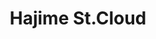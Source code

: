 ---
layout: place
title: Hajime St.Cloud
permalink: /minnesota/st-cloud/hajime-st-cloud.html
stateAbbr: MN
stateName: Minnesota
cityName: St Cloud
seo:
  type: restaurant
  links: http://hajimestc.com/
place_id: ChIJAQCExxpftFIRl-ph5BXrefY
photos:
  - name: >-
      places/ChIJAQCExxpftFIRl-ph5BXrefY/photos/AeeoHcJRpeceg8aOp3gqq3ECB2PoKTWylU0G_wZbNc8pEA5Aj-NgE7kxGRyaYEitJaauxKq-c1UwugYmQDhhaY2wyNSbs2QsY3rGxGPivvmoQw489M0bYw6gzOBUALaIGXSixIoVhpbv9qae9drDXeV6u-df_gC9XYVzECwRshhHhMes-AatLH9yYrl3LiZwMHyfZteEhGZx53RFIj0BAHzQycTAQRHFbSoWmmQy-m8mMCa3YfAf7QxzThw4hm7BppCqGJTFLAtRsqdw4sE3q0JzLbWq__IgsO39O2zBELHg7Togn4DXSNM_lI-8L5fuDpVCEtivDYYe3hk7aPFI55zrDyUd4tQBkw9kA1u8Xy1u95ey7Pp9ZEf6udIMkQn0P3YsSt2wXo5q2zFbjn9R_xR5pHK3-B5ZeX1rrvYg8Rii73N9g88p
    widthPx: 4000
    heightPx: 3000
    authorAttributions:
      - displayName: Mike Hilden
        uri: https://maps.google.com/maps/contrib/116417807821276364193
        photoUri: >-
          https://lh3.googleusercontent.com/a-/ALV-UjU4d2q1WicP5Ydqwmcf9VYKUq0lrnepe4L0s7kTb0QNhpQHDoQWIg=s100-p-k-no-mo
    flagContentUri: >-
      https://www.google.com/local/imagery/report/?cb_client=maps_api_places.places_api&image_key=!1e10!2sCIHM0ogKEICAgIDqzOnu6gE&hl=en-US
    googleMapsUri: >-
      https://www.google.com/maps/place//data=!3m4!1e2!3m2!1sCIHM0ogKEICAgIDqzOnu6gE!2e10!4m2!3m1!1s0x52b45f1ac7840001:0xf679eb15e461ea97
  - name: >-
      places/ChIJAQCExxpftFIRl-ph5BXrefY/photos/AeeoHcIwlJBl45pBL3UHeFjdhvwr0tyg427GHlOItn4o6a6lSrRePaCKAqx59PVF-MSrSMTSvmRUO9qade5KvHXn9PXua_vgO4QqW4lM6n9HrP9m82JH2Y3omc7OkIrq8B7xjRy09fm1v459dST3FDQ9rpcz9o82zv7ewMMskJYxWevlYxHSWO4hHdkxl09VUk_MQMh32k2g0g905n92z751zmNFGKv1PkVX00FIopbQR4L3FKptpd1nnwVcUyyHKR6obCMu-UtjX5gpUZFL2YTR6UfJSMR81vLHDl3wkjn_P2oFwA
    widthPx: 1280
    heightPx: 720
    authorAttributions:
      - displayName: Hajime St.Cloud
        uri: https://maps.google.com/maps/contrib/111346685378197844029
        photoUri: >-
          https://lh3.googleusercontent.com/a-/ALV-UjUYms5aFNpT7RvCl_DYsaZnZi2qngT4Ww0RB6dYK0-TIzESIqg=s100-p-k-no-mo
    flagContentUri: >-
      https://www.google.com/local/imagery/report/?cb_client=maps_api_places.places_api&image_key=!1e10!2sAF1QipOGS7FU4gf91acP2ue_93IjVyP-ap_jyoNzY_tJ&hl=en-US
    googleMapsUri: >-
      https://www.google.com/maps/place//data=!3m4!1e2!3m2!1sAF1QipOGS7FU4gf91acP2ue_93IjVyP-ap_jyoNzY_tJ!2e10!4m2!3m1!1s0x52b45f1ac7840001:0xf679eb15e461ea97
  - name: >-
      places/ChIJAQCExxpftFIRl-ph5BXrefY/photos/AeeoHcJ29cKAmfGLpHmEjYTVnnEQA2UxiFZpMZZ4gyqEYqgrmEf-8Qe3rnGuxJ_7xA1PVFBq3ypi1cWAzyvhDs-Mw-p4tErz9AHOCK2nAkFgEeQZFGWzztSqNfODEtuZ-zUZ283eCqb3pMuHkGYOLECFPHOX-SppbOO2MXFF5EQhC9kAvaRQWoJMFBqAnxt8dHOlbuLvyIPYJSis7sUX_UuTLtxqv6M4Hnaa7C4dr_hTxLMLe-V1xvA7WhMjd2pF0kfn6uiVMD98O7OQmIU0mnv6GP_ZjLaeGWeezwifybHKdv7Q15W3QI8ChVN8lqpGpA_oMpUXT2c81D6xfePu-5h_s6J9BqRdUHES7EYUT7yAHO9p78aiPYgMdYKR_cgJakcRi7okz-jKBn_GGetUndJ7X1wWNLz0hBj9-y1ENRPhnO1CGg
    widthPx: 2323
    heightPx: 1756
    authorAttributions:
      - displayName: Rachel Schuneman
        uri: https://maps.google.com/maps/contrib/115019563633410249839
        photoUri: >-
          https://lh3.googleusercontent.com/a-/ALV-UjXJBrd500RRu-xtefPKMUWQdcLSGnPeZA02tUgbeJAfaZRVGDY=s100-p-k-no-mo
    flagContentUri: >-
      https://www.google.com/local/imagery/report/?cb_client=maps_api_places.places_api&image_key=!1e10!2sCIHM0ogKEICAgICP8oHSVw&hl=en-US
    googleMapsUri: >-
      https://www.google.com/maps/place//data=!3m4!1e2!3m2!1sCIHM0ogKEICAgICP8oHSVw!2e10!4m2!3m1!1s0x52b45f1ac7840001:0xf679eb15e461ea97
  - name: >-
      places/ChIJAQCExxpftFIRl-ph5BXrefY/photos/AeeoHcKXnWWMdCfLeKakKlDBSYveplcxe2_Uc7VaMux4tV6tMOURIYQMPQiHGj6YXGSFCrQ6UGptjZaMzs3BzeiDmwA06WQwYY2vFqiQ19R6_Yyup7PJLHSS_NWWFGYgZQA2GpXcDS6HVfu39DztaZ3SI25OyAy4Y1FB0M_b7qMfFDxx-vClpA1bDnOlDqRgr1tdeBnYLGh4kYDcIdgsO9KCukNHGC-zyOyhNboe8Uxon8p8WkeIDBQL1p76RZ9992XLfjDFjdxe08fvhZfWdU0dlS_0mOo4EqeucAXXlN6_SHUKjyewxscxTcEqYbjRzltgqNfEjxYgRAtPBC9hWwksz9rF-PiMEAoJYLWSfkGchD40cdf5HtvjburPkfPqCPd82KwjVtttHeeAAG6-0eI7Z57ADuloaxmdOmqCoyq44Kfeh9YZ
    widthPx: 3000
    heightPx: 4000
    authorAttributions:
      - displayName: Jeremy Hilden
        uri: https://maps.google.com/maps/contrib/107822264056133642731
        photoUri: >-
          https://lh3.googleusercontent.com/a-/ALV-UjVX6IcKGshrJRDM4PMWuq8ufiRQYpzsRNiFR4HuulMaCqWOESBbpQ=s100-p-k-no-mo
    flagContentUri: >-
      https://www.google.com/local/imagery/report/?cb_client=maps_api_places.places_api&image_key=!1e10!2sCIHM0ogKEICAgICr0qS2wQE&hl=en-US
    googleMapsUri: >-
      https://www.google.com/maps/place//data=!3m4!1e2!3m2!1sCIHM0ogKEICAgICr0qS2wQE!2e10!4m2!3m1!1s0x52b45f1ac7840001:0xf679eb15e461ea97
  - name: >-
      places/ChIJAQCExxpftFIRl-ph5BXrefY/photos/AeeoHcJswB2M1WG6bGLJW15Zpqj_DoGHn6hGwIUFCRI-31BDpZG3e6xzU4NUhFxzu1DWXfNisBa0JkO408HwmS_gcIGOdF5iieF4JGES-2rmgqRxae5pzBKZboJKDKu0gp7VxYuyy3BJYQroyHR-r5geCtJxeLRI-P1WVG048nZ95ioWCyvS76JDpl8IRQ5ZSn_IEz5_ExhUeWsQ307YG12SzmAF9YJda_aHxs3OfZakyFyLlz_JUDMnks_Scrt7goQDnRS_8f0OXU61-O3jTKkj7K7vTNCtiiDYj4Jjzzs9c1FDlBrJuENStDG87YTnqzwflWM8tISrSCxEJHZxSdM4kg21DjhBj20T3AvoelH_9ON6scqlK-QsJg0V39S3PeWrhI6WJ5Xju5fYlxVSV13SeSHAz-nR2HzF5NIL-0hxTMkSawOW
    widthPx: 3800
    heightPx: 2020
    authorAttributions:
      - displayName: Jeremy Hilden
        uri: https://maps.google.com/maps/contrib/107822264056133642731
        photoUri: >-
          https://lh3.googleusercontent.com/a-/ALV-UjVX6IcKGshrJRDM4PMWuq8ufiRQYpzsRNiFR4HuulMaCqWOESBbpQ=s100-p-k-no-mo
    flagContentUri: >-
      https://www.google.com/local/imagery/report/?cb_client=maps_api_places.places_api&image_key=!1e10!2sCIHM0ogKEICAgICbjO602QE&hl=en-US
    googleMapsUri: >-
      https://www.google.com/maps/place//data=!3m4!1e2!3m2!1sCIHM0ogKEICAgICbjO602QE!2e10!4m2!3m1!1s0x52b45f1ac7840001:0xf679eb15e461ea97
  - name: >-
      places/ChIJAQCExxpftFIRl-ph5BXrefY/photos/AeeoHcIpcDSVtPcz5X4G52i1sGxNRop9fDE-HepuVniXE3dgfoNsk_NPZQITU_MEguB1Npypvx6n8dknOWN7-1TPHolP2RX137GUbig3tjpzqtTYju0m4lKkCUrv3ekhrVQy203g2wTnVJoQiWhRUsll8JhUtBh6LBrFHrOVP0_vwc8Bf3HC8D5zF_7Qst_J1qAl1KFemLmSTzf0MOZW6V6Zz5kuDaU7OfRoBAJIZ8gN9cLAhAyGiavDvreq1USceSBmon-zcaMnkWcpJBCc4xM19vyjqzlO2vcIASOfauFWQlbhGGIaZed-wMFvWbm2oKm1jy4EH7ZpNLFhOxmzqmbmxoSCzvTF0Y9TiwIoDb2oazRVstbDi60UB0AQ9du27gxm_eJScyNMkDdaFez_Et2tCBbAH1SWkn81O_-WjGzcH2RyqGP7
    widthPx: 3024
    heightPx: 4032
    authorAttributions:
      - displayName: Chloe L
        uri: https://maps.google.com/maps/contrib/114344608866448010430
        photoUri: >-
          https://lh3.googleusercontent.com/a/ACg8ocKprH1pNbGpy6c78HRiBe73AD-T36X9QPcI4_vqFC6MesR5Ofk=s100-p-k-no-mo
    flagContentUri: >-
      https://www.google.com/local/imagery/report/?cb_client=maps_api_places.places_api&image_key=!1e10!2sCIHM0ogKEICAgID5-q-vzgE&hl=en-US
    googleMapsUri: >-
      https://www.google.com/maps/place//data=!3m4!1e2!3m2!1sCIHM0ogKEICAgID5-q-vzgE!2e10!4m2!3m1!1s0x52b45f1ac7840001:0xf679eb15e461ea97
  - name: >-
      places/ChIJAQCExxpftFIRl-ph5BXrefY/photos/AeeoHcKJt0xqGBssDEKiYSkB1Hzc8vSzmCFOaSORjqHV0Qwl9tsKeqPrdQVB74V4l_HYyJKFg9K3-2Y05aG1hk3ktfg3QH7mCYJ8MXV93-XHQOXTscAnH35V61E4sTBOshzMVI2gTspee2M8b_e9q8tHXAynR2fX7waW9XoLX9dP5RaFPZLec3-6NSQn9QwJFTx4IXWFSUXpOE9a6Vo63V31lpVNgxESYiAhm65Zwg7o4zsblOYcnZyV5Ehpjx7xt9FMiKDGkuMq6FxvGhLobN96SBlBzk77veyx08XswXGb4jmPqi2UKV5s7eiLi3-kKbN3TQFR7eLerqZJ6hCbSJVCIN0uTrFAGNPGfTG6tHwhOwtiIJmtKYxlrmis4KwYovv3HVHcBMBsEhq1LTi-msBs19R7f6z0odX03LAfTmKmLvvsLFbPyKReXbSUsgbIXTut
    widthPx: 4000
    heightPx: 3000
    authorAttributions:
      - displayName: Sarah Peterson
        uri: https://maps.google.com/maps/contrib/112680425914501620709
        photoUri: >-
          https://lh3.googleusercontent.com/a-/ALV-UjW9YXJpODQc11SlhYlIbLH2HtaHocchg6_kaAluV8SPCcfegj96Ow=s100-p-k-no-mo
    flagContentUri: >-
      https://www.google.com/local/imagery/report/?cb_client=maps_api_places.places_api&image_key=!1e10!2sCIABIhAGbwPTlDjEH2er7uAAAQWo&hl=en-US
    googleMapsUri: >-
      https://www.google.com/maps/place//data=!3m4!1e2!3m2!1sCIABIhAGbwPTlDjEH2er7uAAAQWo!2e10!4m2!3m1!1s0x52b45f1ac7840001:0xf679eb15e461ea97
  - name: >-
      places/ChIJAQCExxpftFIRl-ph5BXrefY/photos/AeeoHcImPgfgzOwGS8_NpmjlcJZoqnKHzn9xEigeMKnDlYQfGsIyJJwUQJhSDbYoR194Wm4e9ysp7bgaALn0xoQbV2RuO2SWwgqB75WaW5Y87-xTTL6ohEKB5t5DG1ZQ24r8Ijpztdfuqgna2FUsreoS8MbzPdKWNeZR72mssIdk4pZgqnYeZB3czQTNRsKtXmnYT7Q-AJWP_cvU1t-aG9S4uP9d8ajy6MIYo_TuVGiHCrsazaJKElwZ8JswxLk9h-iCEeexGWHQgfEr1Vqg3iVymq7TFkTKS73ngir5-Rc2uYGrCzd94YTUQpKVH-Xl9FL0OG0xUvd2BaRkSk5IwZ_lS4QSR94Mxy6b0YldHL_opMgBKQPSazLB5YDyqjbCWRE9v08qAgqQ3U09mNpsR9QSn0T3RxKd48q82iEv-6hVaGTrEyrB
    widthPx: 3024
    heightPx: 4032
    authorAttributions:
      - displayName: April Marquart
        uri: https://maps.google.com/maps/contrib/104956964506150569513
        photoUri: >-
          https://lh3.googleusercontent.com/a-/ALV-UjWKZjNG7aeLgGZZOBPw3SQQ-kcYB62VwEa1WJ9Fi27UAR0gM2zojQ=s100-p-k-no-mo
    flagContentUri: >-
      https://www.google.com/local/imagery/report/?cb_client=maps_api_places.places_api&image_key=!1e10!2sCIHM0ogKEICAgID9xZS-ugE&hl=en-US
    googleMapsUri: >-
      https://www.google.com/maps/place//data=!3m4!1e2!3m2!1sCIHM0ogKEICAgID9xZS-ugE!2e10!4m2!3m1!1s0x52b45f1ac7840001:0xf679eb15e461ea97
  - name: >-
      places/ChIJAQCExxpftFIRl-ph5BXrefY/photos/AeeoHcKU2jLEqu214aaf_zJ5GJlyyPWInJNCalkrli6GnKBKxx8QsYigdGaOEmFLL_lZzyVWJb8xBU5GLx7mjHzxcZnF8kVe-fuE4ROBMbuu6sdEFNNzbP_qC9amzisIku5IxulJqPadMO-rS42JOfCjMC5xrWSbirjY2UkF-8pcbPkzLtGmaG5mFj5CpL9AflY_DlvOeLmXxJWABjF6t_7WZXF3_Fbo5L2hVR0LoLWfzI5N5O7rPOiYi2Kt2q1kahSyhvXwDkTOZI3YlsEZrWnybB6c9VTifR7qBY5hSmqXOuEi7K_59R_zURtVaaSpBozQ-mX6zDM_5P_wsOa6EWUd5tZ_yKwPgeMazotS1m2wxIU8WqzL_94uNLZG_Td7btnwN7dgPG7vU-FwdDxN3d7x4jvh-F2Wo-d7ALqYmxOE4JVjgw
    widthPx: 4032
    heightPx: 3024
    authorAttributions:
      - displayName: Heidi Jenkins
        uri: https://maps.google.com/maps/contrib/116728199264764259798
        photoUri: >-
          https://lh3.googleusercontent.com/a/ACg8ocI0quasE3B-YV4YGS8htIzXtcd15KfifzaCb0J-3TXEADh-odGQ=s100-p-k-no-mo
    flagContentUri: >-
      https://www.google.com/local/imagery/report/?cb_client=maps_api_places.places_api&image_key=!1e10!2sCIHM0ogKEICAgICcnpaVHA&hl=en-US
    googleMapsUri: >-
      https://www.google.com/maps/place//data=!3m4!1e2!3m2!1sCIHM0ogKEICAgICcnpaVHA!2e10!4m2!3m1!1s0x52b45f1ac7840001:0xf679eb15e461ea97
  - name: >-
      places/ChIJAQCExxpftFIRl-ph5BXrefY/photos/AeeoHcJAhBpM-BzbthF9n4p9vlROXiSQe62pogc7CWI_WxQESje0ayKWPcmuK8-De8UJvWVg6PQ7vrjtKed_GELF3ZzyByD9F0CFGTZt-9asSKdKjs88hXeFXG9jURypUedFYqMJ_g6m8SNR_WAgSKeZFSunzW4sdsLlto7kDvG0FN8b5c_0HdIWNC6bZ_ZlRVMUwAFsrowkrI0dpIc3-Db125ZeXyt0Gwdn10c_oCs54HZP66EQfSaLb3EgDn47P62SeKVVgQpdBCLVTX9WRLSbhYorv3rMJdEzO7Ug5AvwfbTEf86aCdIPshLyLFRiOm_XzUD2h_KIY-VdZnhIFHxUs2qa6xRZ1hn4JSTurqf7ey41FjsiQzdWKSBJ0Ui7zZPJGg8LjCccyDn-lCz4uf2uJvSSODJMYLK6yxV14sIzFXc
    widthPx: 4000
    heightPx: 3000
    authorAttributions:
      - displayName: Chris Silman
        uri: https://maps.google.com/maps/contrib/113214507206012798746
        photoUri: >-
          https://lh3.googleusercontent.com/a/ACg8ocL5ifPPQEb1MW5s_q1Gv-Kvcm9Qk07qzfdO5BTRuaEl__p2DQ=s100-p-k-no-mo
    flagContentUri: >-
      https://www.google.com/local/imagery/report/?cb_client=maps_api_places.places_api&image_key=!1e10!2sCIHM0ogKEICAgIDu5O7bcg&hl=en-US
    googleMapsUri: >-
      https://www.google.com/maps/place//data=!3m4!1e2!3m2!1sCIHM0ogKEICAgIDu5O7bcg!2e10!4m2!3m1!1s0x52b45f1ac7840001:0xf679eb15e461ea97
address: '4170 W Division St #130, St Cloud, MN 56301, USA'
street: '4170 W Division St #130'
city: St Cloud
state: MN
zip: '56301'
country: USA
neighborhood: null
latitude: '45.552683'
longitude: '-94.212574'
accessibility_options:
  wheelchairAccessibleParking: true
  wheelchairAccessibleEntrance: true
  wheelchairAccessibleRestroom: true
  wheelchairAccessibleSeating: true
business_status: OPERATIONAL
name: Hajime St.Cloud
google_maps_links:
  directionsUri: >-
    https://www.google.com/maps/dir//''/data=!4m7!4m6!1m1!4e2!1m2!1m1!1s0x52b45f1ac7840001:0xf679eb15e461ea97!3e0
  placeUri: https://maps.google.com/?cid=17760485084770724503
  writeAReviewUri: >-
    https://www.google.com/maps/place//data=!4m3!3m2!1s0x52b45f1ac7840001:0xf679eb15e461ea97!12e1
  reviewsUri: >-
    https://www.google.com/maps/place//data=!4m4!3m3!1s0x52b45f1ac7840001:0xf679eb15e461ea97!9m1!1b1
  photosUri: >-
    https://www.google.com/maps/place//data=!4m3!3m2!1s0x52b45f1ac7840001:0xf679eb15e461ea97!10e5
primary_type: Japanese Restaurant
opening_hours:
  regular: null
  current: null
secondary_opening_hours:
  regular:
    weekdayDescriptions: null
    type: null
  current:
    weekdayDescriptions: null
    type: null
phone: (320) 217-8909
price_level: PRICE_LEVEL_MODERATE
price_range: $10 &ndash; $20
rating: '4.6'
rating_count: 0
website: http://hajimestc.com/
description: >-
  Discover Hajime in St Cloud, MN$$$Hajime in St Cloud, MN, stands out as a cozy
  Japanese restaurant that delights visitors with its inviting atmosphere and a
  menu featuring fresh sushi rolls, traditional entrees, and enticing happy hour
  options. This spot emphasizes accessibility with wheelchair-friendly features,
  making it easy for everyone to enjoy authentic Japanese flavors in a welcoming
  setting. Patrons can savor moderately priced dishes that highlight quality
  ingredients, from specialty rolls to satisfying mains, perfect for those
  seeking sushi restaurants in the area. The full bar adds to the appeal,
  offering cocktails and beverages that complement meals, ideal for casual
  outings or groups. Whether you're exploring Japanese places near me or looking
  for top-rated sushi experiences, Hajime delivers a blend of comfort and
  culinary excellence that keeps diners coming back.
generative_summary: >-
  Discover Hajime in St Cloud, MN$$$Hajime in St Cloud, MN, stands out as a cozy
  Japanese restaurant that delights visitors with its inviting atmosphere and a
  menu featuring fresh sushi rolls, traditional entrees, and enticing happy hour
  options. This spot emphasizes accessibility with wheelchair-friendly features,
  making it easy for everyone to enjoy authentic Japanese flavors in a welcoming
  setting. Patrons can savor moderately priced dishes that highlight quality
  ingredients, from specialty rolls to satisfying mains, perfect for those
  seeking sushi restaurants in the area. The full bar adds to the appeal,
  offering cocktails and beverages that complement meals, ideal for casual
  outings or groups. Whether you're exploring Japanese places near me or looking
  for top-rated sushi experiences, Hajime delivers a blend of comfort and
  culinary excellence that keeps diners coming back.
generative_disclosure: Summarized by AI using the Grok-3-Mini model.
reviews:
  - name: >-
      places/ChIJAQCExxpftFIRl-ph5BXrefY/reviews/ChdDSUhNMG9nS0VJQ0FnSURjLXRiaV93RRAB
    relativePublishTimeDescription: 2 weeks ago
    rating: 5
    text:
      text: >-
        Can't stop whenever I'm in town.  Good as ever and helpful and attentive
        host//,wait staff.


        Crazy new rolls I've never heard of. But delicious.  Excellent order
        taker on phone and pleasant waitstaff at door for curbside pickup. 
        Worth the drive for me.  I live in Alexandria
      languageCode: en
    originalText:
      text: >-
        Can't stop whenever I'm in town.  Good as ever and helpful and attentive
        host//,wait staff.


        Crazy new rolls I've never heard of. But delicious.  Excellent order
        taker on phone and pleasant waitstaff at door for curbside pickup. 
        Worth the drive for me.  I live in Alexandria
      languageCode: en
    authorAttribution:
      displayName: Francis Chock
      uri: https://www.google.com/maps/contrib/102341379467486362334/reviews
      photoUri: >-
        https://lh3.googleusercontent.com/a-/ALV-UjX4wT_JoRRhfs4dR5nlTkbjCxwE4qHCgiwPnZVKTWtw_HRzSHcKUg=s128-c0x00000000-cc-rp-mo-ba5
    publishTime: '2025-03-30T19:49:13.778130Z'
    flagContentUri: >-
      https://www.google.com/local/review/rap/report?postId=ChdDSUhNMG9nS0VJQ0FnSURjLXRiaV93RRAB&d=17924085&t=1
    googleMapsUri: >-
      https://www.google.com/maps/reviews/data=!4m6!14m5!1m4!2m3!1sChdDSUhNMG9nS0VJQ0FnSURjLXRiaV93RRAB!2m1!1s0x52b45f1ac7840001:0xf679eb15e461ea97
  - name: >-
      places/ChIJAQCExxpftFIRl-ph5BXrefY/reviews/ChdDSUhNMG9nS0VJQ0FnTURRek91ZWxBRRAB
    relativePublishTimeDescription: a month ago
    rating: 5
    text:
      text: >-
        Been here twice; food always good. Servers make sure to check back after
        two minutes or two bites ;) Also keep and eye out for empty drinks! The
        happy hour pricing is right up my ally! This is our fave sushi place in
        St. Cloud so far!  My two children always ask to go back
      languageCode: en
    originalText:
      text: >-
        Been here twice; food always good. Servers make sure to check back after
        two minutes or two bites ;) Also keep and eye out for empty drinks! The
        happy hour pricing is right up my ally! This is our fave sushi place in
        St. Cloud so far!  My two children always ask to go back
      languageCode: en
    authorAttribution:
      displayName: Miranda Streich
      uri: https://www.google.com/maps/contrib/107247797366390240858/reviews
      photoUri: >-
        https://lh3.googleusercontent.com/a-/ALV-UjV1Y50KUheHErfASQ83yFZhT7MeGFCOhDVoguBykAAyqprVf2U=s128-c0x00000000-cc-rp-mo-ba3
    publishTime: '2025-03-09T12:31:28.118107Z'
    flagContentUri: >-
      https://www.google.com/local/review/rap/report?postId=ChdDSUhNMG9nS0VJQ0FnTURRek91ZWxBRRAB&d=17924085&t=1
    googleMapsUri: >-
      https://www.google.com/maps/reviews/data=!4m6!14m5!1m4!2m3!1sChdDSUhNMG9nS0VJQ0FnTURRek91ZWxBRRAB!2m1!1s0x52b45f1ac7840001:0xf679eb15e461ea97
  - name: >-
      places/ChIJAQCExxpftFIRl-ph5BXrefY/reviews/ChZDSUhNMG9nS0VJQ0FnSURMcjh5ZEtnEAE
    relativePublishTimeDescription: 9 months ago
    rating: 5
    text:
      text: >-
        Excellent food. Very busy place. Personally, I did not like sushi prior
        to eating it here. Like everything else, you may surprise yourself by
        trying a food one more time to see if you like it. Quality was
        fantastic, taste was fabulous, and satisfaction was fenomenal (Yes, I
        know it is spelled phenomenal, but I was on a roll). Speaking of roll,
        the sushi I tried was Spicy Girl. It wasn't really spicy, but it  had a
        great flavor, and the topping was so crunchy. I can't believe I forgot
        to get a picture of the sushi. Everyone enjoyed their meals. It's
        definitely a place worth going back to!
      languageCode: en
    originalText:
      text: >-
        Excellent food. Very busy place. Personally, I did not like sushi prior
        to eating it here. Like everything else, you may surprise yourself by
        trying a food one more time to see if you like it. Quality was
        fantastic, taste was fabulous, and satisfaction was fenomenal (Yes, I
        know it is spelled phenomenal, but I was on a roll). Speaking of roll,
        the sushi I tried was Spicy Girl. It wasn't really spicy, but it  had a
        great flavor, and the topping was so crunchy. I can't believe I forgot
        to get a picture of the sushi. Everyone enjoyed their meals. It's
        definitely a place worth going back to!
      languageCode: en
    authorAttribution:
      displayName: J Sands
      uri: https://www.google.com/maps/contrib/117756060956681351799/reviews
      photoUri: >-
        https://lh3.googleusercontent.com/a-/ALV-UjUAvMYdjB1esmDXFb81qVL9zujR3VuaW03ZBgpPk0dZZJZ7Huw6=s128-c0x00000000-cc-rp-mo-ba5
    publishTime: '2024-07-07T01:06:44.340323Z'
    flagContentUri: >-
      https://www.google.com/local/review/rap/report?postId=ChZDSUhNMG9nS0VJQ0FnSURMcjh5ZEtnEAE&d=17924085&t=1
    googleMapsUri: >-
      https://www.google.com/maps/reviews/data=!4m6!14m5!1m4!2m3!1sChZDSUhNMG9nS0VJQ0FnSURMcjh5ZEtnEAE!2m1!1s0x52b45f1ac7840001:0xf679eb15e461ea97
  - name: >-
      places/ChIJAQCExxpftFIRl-ph5BXrefY/reviews/ChZDSUhNMG9nS0VJQ0FnSUN6amNQM0NREAE
    relativePublishTimeDescription: 10 months ago
    rating: 5
    text:
      text: >-
        The food here is always great. We especially love the sweet potato roll!
        It can get busy during happy hour, and there aren't a lot of servers, so
        we have to wait for our check longer sometimes. Overall we highly
        recommend.
      languageCode: en
    originalText:
      text: >-
        The food here is always great. We especially love the sweet potato roll!
        It can get busy during happy hour, and there aren't a lot of servers, so
        we have to wait for our check longer sometimes. Overall we highly
        recommend.
      languageCode: en
    authorAttribution:
      displayName: Annabelle Merchant
      uri: https://www.google.com/maps/contrib/110985467046392335831/reviews
      photoUri: >-
        https://lh3.googleusercontent.com/a-/ALV-UjW-2fZ2iflPmOWuO6CK0447S-bfiPkeclD5sIJZT71SvZcAR2xM=s128-c0x00000000-cc-rp-mo-ba2
    publishTime: '2024-06-04T00:39:33.895323Z'
    flagContentUri: >-
      https://www.google.com/local/review/rap/report?postId=ChZDSUhNMG9nS0VJQ0FnSUN6amNQM0NREAE&d=17924085&t=1
    googleMapsUri: >-
      https://www.google.com/maps/reviews/data=!4m6!14m5!1m4!2m3!1sChZDSUhNMG9nS0VJQ0FnSUN6amNQM0NREAE!2m1!1s0x52b45f1ac7840001:0xf679eb15e461ea97
  - name: >-
      places/ChIJAQCExxpftFIRl-ph5BXrefY/reviews/ChZDSUhNMG9nS0VJQ0FnSURUaTc3VVpnEAE
    relativePublishTimeDescription: 10 months ago
    rating: 4
    text:
      text: >-
        Great servers, very attentive to anything we needed. I did not like the
        miso soup, but it could be the recipe because the tofu was nice and
        soft, but the (seaweed, kelp, large thick leaves?)  was the only thing I
        could taste. The gyoza was good nothing special, but the sauce was very
        good. The spring rolls (can't remember what they were called on the
        menu) were fantastic. The crisp flakeyness and VERY hot and fresh
        veggies inside was incredible, highly recommend this. The Philly rolls
        were very good, the spicy yellowtail was fine but not very spicy and the
        yellowtail wasn't a very prominent flavor. I was surprised how much I
        liked the special veggie rolls. I wasn't sure about the toasted coconut
        flakes on top, but it seemed to only add a crunchyness and not the
        sweetness I expected. The layers of crunchy coconut, soft rice and
        veggie, then a fried crunchy center was a great texture and very worth
        the premium price. The veggie rice with yumyum sauce was honestly one of
        the best things on the table. The creamy sauce and creamy (almost oily?
        In a very good way) rice was everything I hoped for with that dish.
        Great ratio of veggies to rice and something I'm going to order again.

        Finally the tempura cheesecake! Really good. It would've been perfect
        with a slightly more crispy fried exterior, but otherwise heavenly. The
        cheesecake itself was velvety and creamy, the crust inside was crunchy
        but still soft. There was also a little ball of frozen cheesecake in the
        center, which I think was intentional because it ended up being like
        fried ice cream. Definitely going here again.
      languageCode: en
    originalText:
      text: >-
        Great servers, very attentive to anything we needed. I did not like the
        miso soup, but it could be the recipe because the tofu was nice and
        soft, but the (seaweed, kelp, large thick leaves?)  was the only thing I
        could taste. The gyoza was good nothing special, but the sauce was very
        good. The spring rolls (can't remember what they were called on the
        menu) were fantastic. The crisp flakeyness and VERY hot and fresh
        veggies inside was incredible, highly recommend this. The Philly rolls
        were very good, the spicy yellowtail was fine but not very spicy and the
        yellowtail wasn't a very prominent flavor. I was surprised how much I
        liked the special veggie rolls. I wasn't sure about the toasted coconut
        flakes on top, but it seemed to only add a crunchyness and not the
        sweetness I expected. The layers of crunchy coconut, soft rice and
        veggie, then a fried crunchy center was a great texture and very worth
        the premium price. The veggie rice with yumyum sauce was honestly one of
        the best things on the table. The creamy sauce and creamy (almost oily?
        In a very good way) rice was everything I hoped for with that dish.
        Great ratio of veggies to rice and something I'm going to order again.

        Finally the tempura cheesecake! Really good. It would've been perfect
        with a slightly more crispy fried exterior, but otherwise heavenly. The
        cheesecake itself was velvety and creamy, the crust inside was crunchy
        but still soft. There was also a little ball of frozen cheesecake in the
        center, which I think was intentional because it ended up being like
        fried ice cream. Definitely going here again.
      languageCode: en
    authorAttribution:
      displayName: Victor Vick
      uri: https://www.google.com/maps/contrib/111769058874807004975/reviews
      photoUri: >-
        https://lh3.googleusercontent.com/a-/ALV-UjVbHqmP0tv1PVTS2W243BcROf8b4fG7UyLkcxuzxEXcyzXf_EA=s128-c0x00000000-cc-rp-mo-ba4
    publishTime: '2024-05-27T22:17:15.337141Z'
    flagContentUri: >-
      https://www.google.com/local/review/rap/report?postId=ChZDSUhNMG9nS0VJQ0FnSURUaTc3VVpnEAE&d=17924085&t=1
    googleMapsUri: >-
      https://www.google.com/maps/reviews/data=!4m6!14m5!1m4!2m3!1sChZDSUhNMG9nS0VJQ0FnSURUaTc3VVpnEAE!2m1!1s0x52b45f1ac7840001:0xf679eb15e461ea97
review_summary: >-
  What Guests Are Saying$$$Visitors to this Japanese eatery often rave about the
  consistently delicious sushi and entrees, with many highlighting the creative
  rolls and flavorful options that make every meal feel fresh and exciting.
  Folks appreciate the friendly service and attentive staff who keep things
  running smoothly, even during busy times, ensuring a pleasant experience from
  start to finish. Happy hour deals come up frequently as a great value, drawing
  in those hunting for affordable sushi near me without skimping on quality.
  While some note minor waits during peak hours, the overall vibe remains
  positive, with families and groups enjoying the welcoming environment and
  variety of dishes. All in all, it's a solid choice for anyone craving reliable
  Japanese dining that hits the mark on taste, service, and satisfaction.
review_disclosure: Summarized by AI using the Grok-3-Mini model.
parking_options:
  freeParkingLot: true
  freeStreetParking: true
  valetParking: false
payment_options:
  acceptsCreditCards: true
  acceptsDebitCards: true
  acceptsCashOnly: false
  acceptsNfc: true
allow_dogs: null
curbside_pickup: false
delivery: false
dine_in: true
good_for_children: true
good_for_groups: true
good_for_sports: true
live_music: false
menu_for_children: true
outdoor_seating: false
reservable: true
restroom: true
serves_beer: true
serves_breakfast: false
serves_brunch: false
serves_cocktails: true
serves_coffee: true
serves_dinner: true
serves_dessert: true
serves_lunch: true
serves_vegetarian_food: true
serves_wine: true
takeout: true
update_category: pro
places_description: >-
  Stylish Japanese outpost with a full bar offering specialty rolls, traditional
  entrees & happy hour.

---